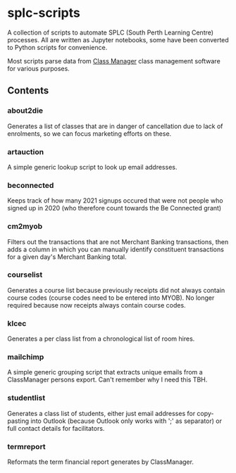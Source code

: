 # splc-scripts
A collection of scripts to automate SPLC (South Perth Learning Centre) processes. All are written as Jupyter notebooks, some have been converted to Python scripts for convenience.

Most scripts parse data from [Class Manager](classmanager.com.au) class management software for various purposes.

## Contents

### about2die
Generates a list of classes that are in danger of cancellation due to lack of enrolments, so we can focus marketing efforts on these.

### artauction
A simple generic lookup script to look up email addresses.

### beconnected
Keeps track of how many 2021 signups occured that were not people who signed up in 2020 (who therefore count towards the Be Connected grant)

### cm2myob
Filters out the transactions that are not Merchant Banking transactions, then adds a column in which you can manually identify constituent transactions for a given day's Merchant Banking total.

### courselist
Generates a course list because previously receipts did not always contain course codes (course codes need to be entered into MYOB). No longer required because now receipts always contain course codes.

### klcec
Generates a per class list from a chronological list of room hires.

### mailchimp
A simple generic grouping script that extracts unique emails from a ClassManager persons export. Can't remember why I need this TBH.

### studentlist
Generates a class list of students, either just email addresses for copy-pasting into Outlook (because Outlook only works with ';' as separator) or full contact details for facilitators.

### termreport
Reformats the term financial report generates by ClassManager.




